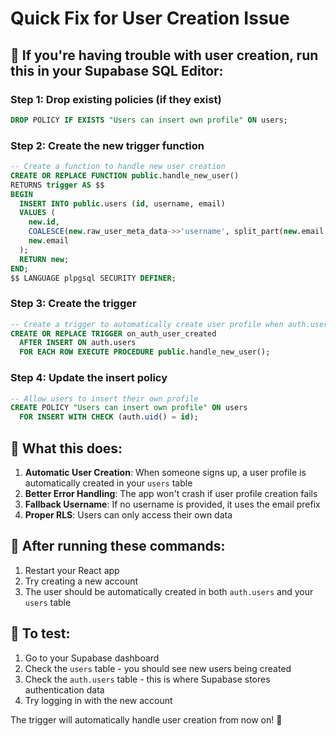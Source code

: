 # Quick Fix for User Creation Issue

## 🚨 **If you're having trouble with user creation, run this in your Supabase SQL Editor:**

### Step 1: Drop existing policies (if they exist)
```sql
DROP POLICY IF EXISTS "Users can insert own profile" ON users;
```

### Step 2: Create the new trigger function
```sql
-- Create a function to handle new user creation
CREATE OR REPLACE FUNCTION public.handle_new_user()
RETURNS trigger AS $$
BEGIN
  INSERT INTO public.users (id, username, email)
  VALUES (
    new.id,
    COALESCE(new.raw_user_meta_data->>'username', split_part(new.email, '@', 1)),
    new.email
  );
  RETURN new;
END;
$$ LANGUAGE plpgsql SECURITY DEFINER;
```

### Step 3: Create the trigger
```sql
-- Create a trigger to automatically create user profile when auth.users is created
CREATE OR REPLACE TRIGGER on_auth_user_created
  AFTER INSERT ON auth.users
  FOR EACH ROW EXECUTE PROCEDURE public.handle_new_user();
```

### Step 4: Update the insert policy
```sql
-- Allow users to insert their own profile
CREATE POLICY "Users can insert own profile" ON users
  FOR INSERT WITH CHECK (auth.uid() = id);
```

## 🎉 **What this does:**

1. **Automatic User Creation**: When someone signs up, a user profile is automatically created in your `users` table
2. **Better Error Handling**: The app won't crash if user profile creation fails
3. **Fallback Username**: If no username is provided, it uses the email prefix
4. **Proper RLS**: Users can only access their own data

## 🔧 **After running these commands:**

1. Restart your React app
2. Try creating a new account
3. The user should be automatically created in both `auth.users` and your `users` table

## 📝 **To test:**

1. Go to your Supabase dashboard
2. Check the `users` table - you should see new users being created
3. Check the `auth.users` table - this is where Supabase stores authentication data
4. Try logging in with the new account

The trigger will automatically handle user creation from now on! 🚀
